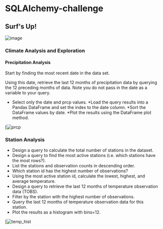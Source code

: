 # SQLAlchemy-challenge

## Surf's Up! 

![image](https://user-images.githubusercontent.com/86257908/132930303-78341446-e959-4425-b076-7250eb85c61b.png)

### Climate Analysis and Exploration 

#### Precipitation Analysis

Start by finding the most recent date in the data set.

Using this date, retrieve the last 12 months of precipitation data by querying the 12 preceding months of data. Note you do not pass in the date as a variable to your query.

* Select only the date and prcp values.
*Load the query results into a Pandas DataFrame and set the index to the date column.
*Sort the DataFrame values by date.
*Plot the results using the DataFrame plot method.

[![prcp](https://github.com/abednarz210/sqlalchemy-challenge/blob/main/PrcpDF.png)


### Station Analysis


* Design a query to calculate the total number of stations in the dataset.
* Design a query to find the most active stations (i.e. which stations have the most rows?).
* List the stations and observation counts in descending order.
* Which station id has the highest number of observations?
* Using the most active station id, calculate the lowest, highest, and average temperature.
* Design a query to retrieve the last 12 months of temperature observation data (TOBS).
* Filter by the station with the highest number of observations.
* Query the last 12 months of temperature observation data for this station.
* Plot the results as a histogram with bins=12.


[![temp_hist](https://github.com/abednarz210/sqlalchemy-challenge/blob/main/tempOBS.png)










